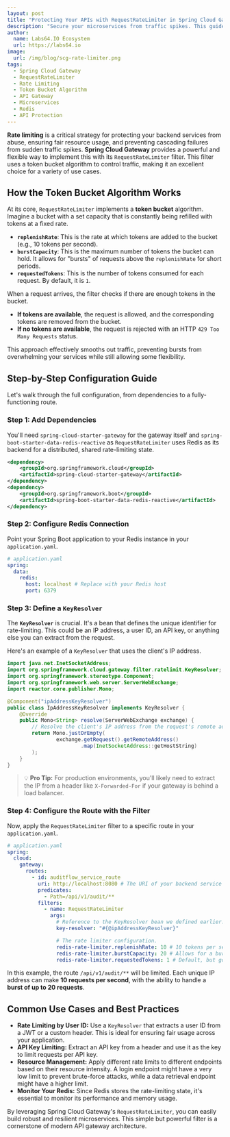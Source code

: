 ```yaml
---
layout: post
title: "Protecting Your APIs with RequestRateLimiter in Spring Cloud Gateway"
description: "Secure your microservices from traffic spikes. This guide shows how to configure API rate limiting in Spring Cloud Gateway with Redis and a KeyResolver"
author:
  name: Labs64.IO Ecosystem
  url: https://labs64.io
image:
  url: /img/blog/scg-rate-limiter.png
tags:
  - Spring Cloud Gateway
  - RequestRateLimiter
  - Rate Limiting
  - Token Bucket Algorithm
  - API Gateway
  - Microservices
  - Redis
  - API Protection
---
```


**Rate limiting** is a critical strategy for protecting your backend services from abuse, ensuring fair resource usage, and preventing cascading failures from sudden traffic spikes. **Spring Cloud Gateway** provides a powerful and flexible way to implement this with its `RequestRateLimiter` filter. This filter uses a token bucket algorithm to control traffic, making it an excellent choice for a variety of use cases.

## How the Token Bucket Algorithm Works

At its core, `RequestRateLimiter` implements a **token bucket** algorithm.
Imagine a bucket with a set capacity that is constantly being refilled with tokens at a fixed rate.

* **`replenishRate`**: This is the rate at which tokens are added to the bucket (e.g., 10 tokens per second).
* **`burstCapacity`**: This is the maximum number of tokens the bucket can hold. It allows for "bursts" of requests above the `replenishRate` for short periods.
* **`requestedTokens`**: This is the number of tokens consumed for each request. By default, it is `1`.

When a request arrives, the filter checks if there are enough tokens in the bucket.

* **If tokens are available**, the request is allowed, and the corresponding tokens are removed from the bucket.
* **If no tokens are available**, the request is rejected with an HTTP `429 Too Many Requests` status.

This approach effectively smooths out traffic, preventing bursts from overwhelming your services while still allowing some flexibility.

## Step-by-Step Configuration Guide

Let's walk through the full configuration, from dependencies to a fully-functioning route.

### Step 1: Add Dependencies

You'll need `spring-cloud-starter-gateway` for the gateway itself and `spring-boot-starter-data-redis-reactive` as `RequestRateLimiter` uses Redis as its backend for a distributed, shared rate-limiting state.

```xml
<dependency>
    <groupId>org.springframework.cloud</groupId>
    <artifactId>spring-cloud-starter-gateway</artifactId>
</dependency>
<dependency>
    <groupId>org.springframework.boot</groupId>
    <artifactId>spring-boot-starter-data-redis-reactive</artifactId>
</dependency>
```

### Step 2: Configure Redis Connection

Point your Spring Boot application to your Redis instance in your `application.yaml`.

```yaml
# application.yaml
spring:
  data:
    redis:
      host: localhost # Replace with your Redis host
      port: 6379
```

### Step 3: Define a `KeyResolver`

The **`KeyResolver`** is crucial. It's a bean that defines the unique identifier for rate-limiting. This could be an IP address, a user ID, an API key, or anything else you can extract from the request.

Here's an example of a `KeyResolver` that uses the client's IP address.

```java
import java.net.InetSocketAddress;
import org.springframework.cloud.gateway.filter.ratelimit.KeyResolver;
import org.springframework.stereotype.Component;
import org.springframework.web.server.ServerWebExchange;
import reactor.core.publisher.Mono;

@Component("ipAddressKeyResolver")
public class IpAddressKeyResolver implements KeyResolver {
    @Override
    public Mono<String> resolve(ServerWebExchange exchange) {
        // Resolve the client's IP address from the request's remote address.
        return Mono.justOrEmpty(
                exchange.getRequest().getRemoteAddress()
                        .map(InetSocketAddress::getHostString)
        );
    }
}
```

> 💡 **Pro Tip:** For production environments, you'll likely need to extract the IP from a header like `X-Forwarded-For` if your gateway is behind a load balancer.

### Step 4: Configure the Route with the Filter

Now, apply the `RequestRateLimiter` filter to a specific route in your `application.yaml`.

```yaml
# application.yaml
spring:
  cloud:
    gateway:
      routes:
        - id: auditflow_service_route
          uri: http://localhost:8080 # The URI of your backend service
          predicates:
            - Path=/api/v1/audit/**
          filters:
            - name: RequestRateLimiter
              args:
                # Reference to the KeyResolver bean we defined earlier.
                key-resolver: "#{@ipAddressKeyResolver}"

                # The rate limiter configuration.
                redis-rate-limiter.replenishRate: 10 # 10 tokens per second
                redis-rate-limiter.burstCapacity: 20 # Allows for a burst of 20 requests
                redis-rate-limiter.requestedTokens: 1 # Default, but good to be explicit
```

In this example, the route `/api/v1/audit/**` will be limited. Each unique IP address can make **10 requests per second**, with the ability to handle a **burst of up to 20 requests**.

## Common Use Cases and Best Practices

* **Rate Limiting by User ID:** Use a `KeyResolver` that extracts a user ID from a JWT or a custom header. This is ideal for ensuring fair usage across your application.
* **API Key Limiting:** Extract an API key from a header and use it as the key to limit requests per API key.
* **Resource Management:** Apply different rate limits to different endpoints based on their resource intensity. A login endpoint might have a very low limit to prevent brute-force attacks, while a data retrieval endpoint might have a higher limit.
* **Monitor Your Redis:** Since Redis stores the rate-limiting state, it's essential to monitor its performance and memory usage.

By leveraging Spring Cloud Gateway's `RequestRateLimiter`, you can easily build robust and resilient microservices. This simple but powerful filter is a cornerstone of modern API gateway architecture.
